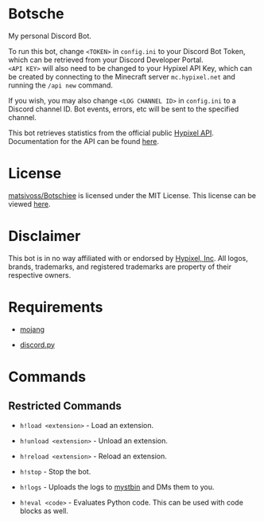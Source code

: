 # Botsche

My personal Discord Bot.

To run this bot, change `<TOKEN>` in `config.ini` to your Discord Bot Token, which can be retrieved from your Discord Developer Portal.     
`<API KEY>` will also need to be changed to your Hypixel API Key, which can be created by connecting to the Minecraft server `mc.hypixel.net` and running the `/api new` command. 

If you wish, you may also change `<LOG CHANNEL ID>` in `config.ini` to a Discord channel ID. Bot events, errors, etc will be sent to the specified channel.

This bot retrieves statistics from the official public [Hypixel API](https://api.hypixel.net). Documentation for the API can be found [here](https://github.com/HypixelDev/PublicAPI/tree/master/Documentation).

# License
[matsivoss/Botschiee](https://github.com/matsivoss/Botschiee) is licensed under the MIT License. This license can be viewed [here](https://github.com/MatsiVoss/Botschiee/blob/main/LICENSE).

# Disclaimer
This bot is in no way affiliated with or endorsed by [Hypixel, Inc](https://hypixel.net). All logos, brands, trademarks, and registered trademarks are property of their respective owners.

# Requirements
- [mojang](https://pypi.org/project/mojang/)

- [discord.py](https://pypi.org/project/discord.py/)

# Commands

## Restricted Commands
- `h!load <extension>` - Load an extension.

- `h!unload <extension>` - Unload an extension.

- `h!reload <extension>` - Reload an extension.

- `h!stop` - Stop the bot.

- `h!logs` - Uploads the logs to [mystbin](https://mystb.in) and DMs them to you.

- `h!eval <code>` - Evaluates Python code. This can be used with code blocks as well.
